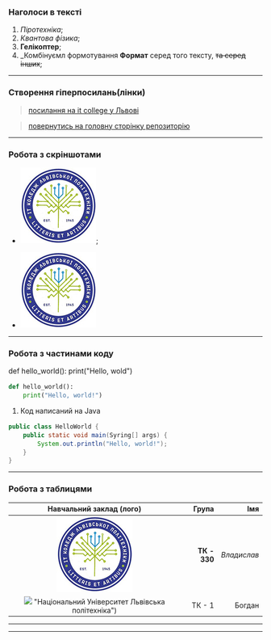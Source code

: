 ### Наголоси в тексті 
1. *Піротехніка*; 
2. *Квантова фізика*; 
3. **Гелікоптер**; 
4. _Комбінуємл формотування **Формат** серед того тексту, ~~та серед інших~~; 
---
### Створення гіперпосилань(лінки) 
> [посилання на it college у Львові](https://itcollege.lviv.ua/ "Це просто відображення при наведення курсора на гіперпосилання") 
 
>[повернутись на головну сторінку репозиторію](../README.md "переходимо до readme" ) 
--- 
 
### Робота з скріншотами  
- ![Вставлаємо картинку як файл](logo-lit.jpg); 
 
- ![Вставляємо картину з прямим посиланням на репозиторій](https://github.com/IvanovVladyslav/OOP_FireWater/blob/main/init%202/logo-lit.jpg?raw=true "Не забуваємо замінити blob на raw") 
---
### Робота з частинами коду

def hello_world():
print("Hello, wold")

```python
def hello_world():
    print("Hello, world!")
```
1. Код написаний на Java
```java
public class HelloWorld {
    public static void main(Syring[] args) {
        System.out.println("Hello, world!");
    }
}
````
---

### Робота з таблицями

| Навчальний заклад (лого) | Група | Імя |
|:---:|---:|---:|
|![будь який текст](logo-lit.jpg "ІТ коледж Львів")|**ТК - 330**|_Владислав_|
|![](image-1.png) "Національний Університет Львівська політехніка")| ТК - 1 | Богдан |
***
---
